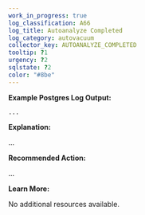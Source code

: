 ```yaml
---
work_in_progress: true
log_classification: A66
log_title: Autoanalyze Completed
log_category: autovacuum
collector_key: AUTOANALYZE_COMPLETED
tooltip: ?1
urgency: ?2
sqlstate: ?2
color: "#8be"
---
```


**Example Postgres Log Output:**

```
...
```

**Explanation:**

...

**Recommended Action:**

...

**Learn More:**

No additional resources available.
